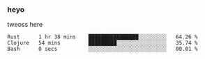 ### heyo
tweoss here

<!--START_SECTION:waka-->

```text
Rust      1 hr 38 mins    ████████████████░░░░░░░░░   64.26 %
Clojure   54 mins         █████████░░░░░░░░░░░░░░░░   35.74 %
Bash      0 secs          ░░░░░░░░░░░░░░░░░░░░░░░░░   00.01 %
```

<!--END_SECTION:waka-->

<!--
**Tweoss/tweoss** is a ✨ _special_ ✨ repository because its `README.md` (this file) appears on your GitHub profile.

Here are some ideas to get you started:

- 🔭 I’m currently working on ...
- 🌱 I’m currently learning ...
- 👯 I’m looking to collaborate on ...
- 🤔 I’m looking for help with ...
- 💬 Ask me about ...
- 📫 How to reach me: ...
- 😄 Pronouns: ...
- ⚡ Fun fact: ...
-->
